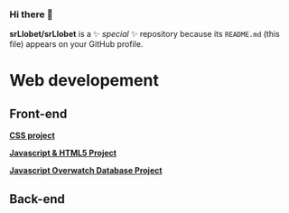 ### Hi there 👋


**srLlobet/srLlobet** is a ✨ _special_ ✨ repository because its `README.md` (this file) appears on your GitHub profile.

# Web developement

## Front-end 

**[CSS project](https://github.com/srLlobet/Pebona-clothing-store-webpage)**

**[Javascript & HTML5 Project](https://github.com/Eduardnol/web_p1)**

**[Javascript Overwatch Database Project](https://github.com/Eduardnol/web_p2)**

## Back-end

